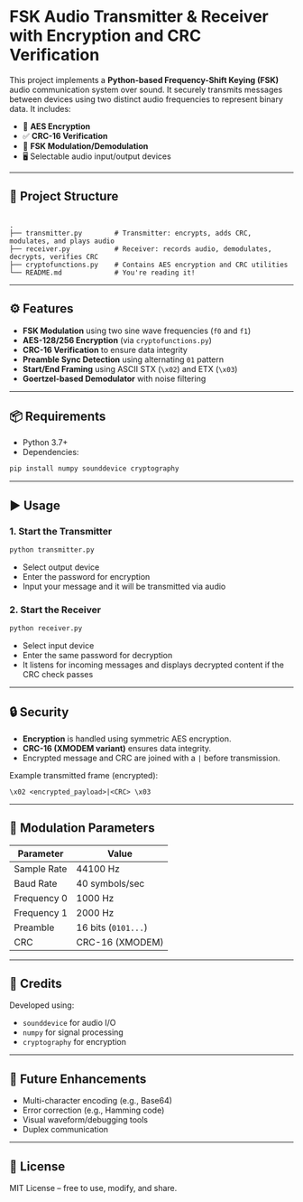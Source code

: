 # FSK Audio Transmitter & Receiver with Encryption and CRC Verification

This project implements a **Python-based Frequency-Shift Keying (FSK)** audio communication system over sound. It securely transmits messages between devices using two distinct audio frequencies to represent binary data. It includes:

- 🔐 **AES Encryption**
- ✅ **CRC-16 Verification**
- 📡 **FSK Modulation/Demodulation**
- 🖥️ Selectable audio input/output devices

---

## 📁 Project Structure

```

.
├── transmitter.py        # Transmitter: encrypts, adds CRC, modulates, and plays audio
├── receiver.py           # Receiver: records audio, demodulates, decrypts, verifies CRC
├── cryptofunctions.py    # Contains AES encryption and CRC utilities
└── README.md             # You're reading it!

````

---

## ⚙️ Features

- **FSK Modulation** using two sine wave frequencies (`f0` and `f1`)
- **AES-128/256 Encryption** (via `cryptofunctions.py`)
- **CRC-16 Verification** to ensure data integrity
- **Preamble Sync Detection** using alternating `01` pattern
- **Start/End Framing** using ASCII STX (`\x02`) and ETX (`\x03`)
- **Goertzel-based Demodulator** with noise filtering

---

## 📦 Requirements

- Python 3.7+
- Dependencies:

```bash
pip install numpy sounddevice cryptography
````

---

## ▶️ Usage

### 1. Start the Transmitter

```bash
python transmitter.py
```

* Select output device
* Enter the password for encryption
* Input your message and it will be transmitted via audio

### 2. Start the Receiver

```bash
python receiver.py
```

* Select input device
* Enter the same password for decryption
* It listens for incoming messages and displays decrypted content if the CRC check passes

---

## 🔒 Security

* **Encryption** is handled using symmetric AES encryption.
* **CRC-16 (XMODEM variant)** ensures data integrity.
* Encrypted message and CRC are joined with a `|` before transmission.

Example transmitted frame (encrypted):

```
\x02 <encrypted_payload>|<CRC> \x03
```

---

## 📡 Modulation Parameters

| Parameter   | Value               |
| ----------- | ------------------- |
| Sample Rate | 44100 Hz            |
| Baud Rate   | 40 symbols/sec      |
| Frequency 0 | 1000 Hz             |
| Frequency 1 | 2000 Hz             |
| Preamble    | 16 bits (`0101...`) |
| CRC         | CRC-16 (XMODEM)     |

---

## 🧠 Credits

Developed using:

* `sounddevice` for audio I/O
* `numpy` for signal processing
* `cryptography` for encryption

---

## 🚧 Future Enhancements

* Multi-character encoding (e.g., Base64)
* Error correction (e.g., Hamming code)
* Visual waveform/debugging tools
* Duplex communication

---

## 📜 License

MIT License – free to use, modify, and share.
